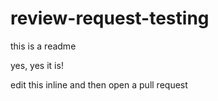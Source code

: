 # review-request-testing

this is a readme

yes, yes it is!

edit this inline and then open a pull request
